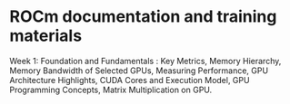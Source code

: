 # ROCm documentation and training materials

Week 1: Foundation and Fundamentals : Key Metrics, Memory Hierarchy, Memory Bandwidth of Selected GPUs, Measuring Performance, GPU Architecture Highlights, CUDA Cores and Execution Model, GPU Programming Concepts, Matrix Multiplication on GPU.
